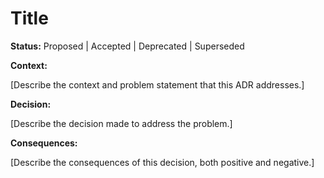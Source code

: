 # Title

**Status:** Proposed | Accepted | Deprecated | Superseded

**Context:**

[Describe the context and problem statement that this ADR addresses.]

**Decision:**

[Describe the decision made to address the problem.]

**Consequences:**

[Describe the consequences of this decision, both positive and negative.]
